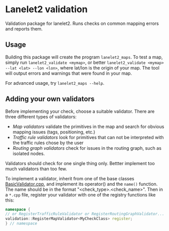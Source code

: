# Lanelet2 validation

Validation package for lanelet2. Runs checks on common mapping errors and reports them.

## Usage

Building this package will create the program `lanelet2_maps`. To test a map, simply run `lanelet2_validate <mymap>`, or better `lanelet2_validate <mymap> --lat <lat> --lon <lon>`, where lat/lon is the origin of your map. The tool will output errors and warnings that were found in your map.

For advanced usage, try `lanelet2_maps --help`.

## Adding your own validators

Before implementing your check, choose a suitable validator. There are three different types of validators:
* *Map validators* validate the primitives in the map and search for obvious mapping issues (tags, positioning, etc.)
* *Traffic rule validators* look for primitives that can not be interpreted with the traffic rules chose by the user
* *Routing graph validators* check for issues in the routing graph, such as isolated nodes.

Validators should check for one single thing only. Bettter implement too much validators than too few.

To implement a validator, inherit from one of the base classes [BasicValidator.cpp](include/BasicValidator.cpp),
and implement its operator() and the `name()` function. The name should be in the format "<check_type>.<check_name>".
Then in a `*.cpp` file, register your validator with one of the registry functions like this:
```c++
namespace {
// or RegisterTrafficRuleValidator or RegisterRoutingGraphValidator...
validation::RegisterMapValidator<MyCheckClass> register;
} // namespace
```

